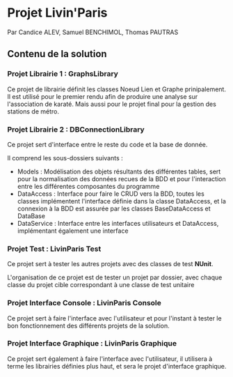 # Projet Livin'Paris

Par Candice ALEV, Samuel BENCHIMOL, Thomas PAUTRAS

## Contenu de la solution

### Projet Librairie 1 : GraphsLibrary

Ce projet de librairie définit les classes Noeud Lien et Graphe prinipalement. Il est utilisé pour le premier rendu afin de produire une analyse sur l'association de karaté.
Mais aussi pour le projet final pour la gestion des stations de métro.

### Projet Librairie 2 : DBConnectionLibrary

Ce projet sert d'interface entre le reste du code et la base de donnée.

Il comprend les sous-dossiers suivants :

  - Models : Modélisation des objets résultants des différentes tables, sert pour la normalisation des données recues de la BDD et pour l'interaction entre les différentes composantes du programme
  - DataAccess : Interface pour faire le CRUD vers la BDD, toutes les classes implémentent l'interface définie dans la classe DataAccess, et la connexion à la BDD est assurée par les classes BaseDataAccess et DataBase
  - DataService : Interface entre les interfaces utilisateurs et DataAccess, implémentant également une interface

### Projet Test : LivinParis Test

Ce projet sert à tester les autres projets avec des classes de test **NUnit**.

L'organisation de ce projet est de tester un projet par dossier, avec chaque classe du projet cible correspondant à une classe de test unitaire

### Projet Interface Console : LivinParis Console

Ce projet sert à faire l'interface avec l'utilisateur et pour l'instant à tester le bon fonctionnement des différents projets de la solution.

### Projet Interface Graphique : LivinParis Graphique

Ce projet sert également à faire l'interface avec l'utilisateur, il utilisera à terme les librairies définies plus haut, et sera le projet d'interface graphique.

